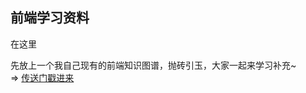 ## 前端学习资料
在这里

先放上一个我自己现有的前端知识图谱，抛砖引玉，大家一起来学习补充~  
=> [传送门戳进来](http://naotu.baidu.com/file/dd6b2b4dd7c879187dcd63d6cf90f46e)
